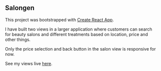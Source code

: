 ## Salongen

This project was bootstrapped with [Create React App](https://github.com/facebookincubator/create-react-app).

I have built two views in a larger application where customers can search for beauty salons and different treatments based on location, price and other things.

Only the price selection and back button in the salon view is responsive for now.

See my views live [here](http://omigibba.se/salongen).